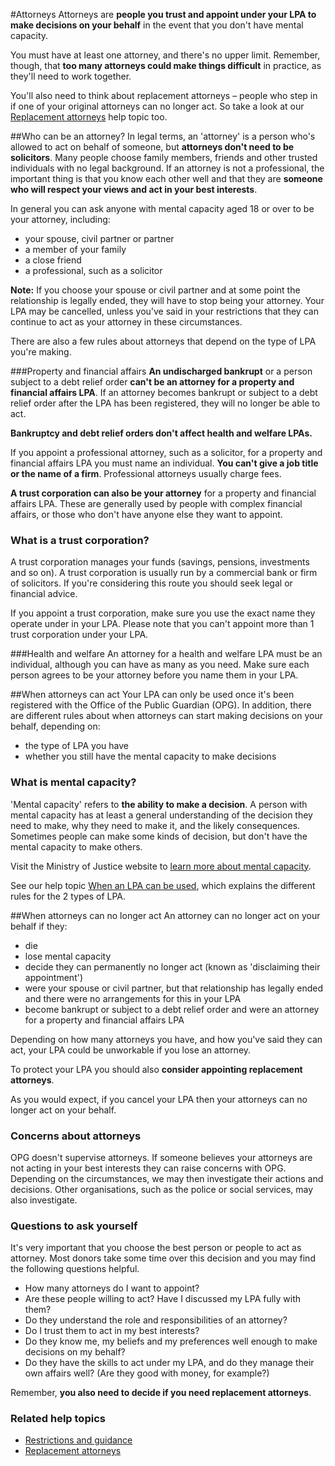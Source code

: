 #Attorneys
Attorneys are **people you trust and appoint under your LPA to make decisions on your behalf** in the event that you don't have mental capacity. 

You must have at least one attorney, and there's no upper limit. Remember, though, that **too many attorneys could make things difficult** in practice, as they'll need to work together.

You'll also need to think about replacement attorneys – people who step in if one of your original attorneys can no longer act. So take a look at our [Replacement attorneys](#/help/replacement-attorneys) help topic too. 

##Who can be an attorney?
In legal terms, an 'attorney' is a person who's allowed to act on behalf of someone, but **attorneys don't need to be solicitors**. Many people choose family members, friends and other trusted individuals with no legal background. If an attorney is not a professional, the important thing is that you know each other well and that they are **someone who will respect your views and act in your best interests**.

In general you can ask anyone with mental capacity aged 18 or over to be your attorney, including:

* your spouse, civil partner or partner
* a member of your family
* a close friend
* a professional, such as a solicitor 

**Note:** If you choose your spouse or civil partner and at some point the relationship is legally ended, they will have to stop being your attorney. Your LPA may be cancelled, unless you've said in your restrictions that they can continue to act as your attorney in these circumstances.

There are also a few rules about attorneys that depend on the type of LPA you're making.

###Property and financial affairs
**An undischarged bankrupt** or a person subject to a debt relief order **can't be an attorney for a property and financial affairs LPA**. If an attorney becomes bankrupt or subject to a debt relief order after the LPA has been registered, they will no longer be able to act.

**Bankruptcy and debt relief orders don't affect health and welfare LPAs.**

If you appoint a professional attorney, such as a solicitor, for a property and financial affairs LPA you must name an individual. **You can't give a job title or the name of a firm**. Professional attorneys usually charge fees.

**A trust corporation can also be your attorney** for a property and financial affairs LPA. These are generally used by people with complex financial affairs, or those who don't have anyone else they want to appoint.

### What is a trust corporation?

A trust corporation manages your funds (savings, pensions, investments and so on). A trust corporation is usually run by a commercial bank or firm of solicitors. If you're considering this route you should seek legal or financial advice.

If you appoint a trust corporation, make sure you use the exact name they operate under in your LPA. Please note that you can't appoint more than 1 trust corporation under your LPA. 

###Health and welfare
An attorney for a health and welfare LPA must be an individual, although you can have as many as you need. Make sure each person agrees to be your attorney before you name them in your LPA.

##When attorneys can act
Your LPA can only be used once it's been registered with the Office of the Public Guardian (OPG). In addition, there are different rules about when attorneys can start making decisions on your behalf, depending on: 

* the type of LPA you have
* whether you still have the mental capacity to make decisions 

### What is mental capacity?

'Mental capacity' refers to **the ability to make a decision**. A person with mental capacity has at least a general understanding of the decision they need to make, why they need to make it, and the likely consequences. Sometimes people can make some kinds of decision, but don't have the mental capacity to make others. 

Visit the Ministry of Justice website to <a href="http://www.justice.gov.uk/protecting-the-vulnerable/mental-capacity-act" rel="external" target="_blank">learn more about mental capacity</a>.

See our help topic [When an LPA can be used](#/help/when-an-lpa-can-be-used), which explains the different rules for the 2 types of LPA.

##When attorneys can no longer act
An attorney can no longer act on your behalf if they:

* die
* lose mental capacity
* decide they can permanently no longer act (known as 'disclaiming their appointment')
* were your spouse or civil partner, but that relationship has legally ended and there were no arrangements for this in your LPA
* become bankrupt or subject to a debt relief order and were an attorney for a property and financial affairs LPA

Depending on how many attorneys you have, and how you've said they can act, your LPA could be unworkable if you lose an attorney. 

To protect your LPA you should also **consider appointing replacement attorneys**. 

As you would expect, if you cancel your LPA then your attorneys can no longer act on your behalf.

### Concerns about attorneys

OPG doesn't supervise attorneys. If someone believes your attorneys are not acting in your best interests they can raise concerns with OPG. Depending on the circumstances, we may then investigate their actions and decisions. Other organisations, such as the police or social services, may also investigate.

### Questions to ask yourself

It's very important that you choose the best person or people to act as attorney. Most donors take some time over this decision and you may find the following questions helpful.

* How many attorneys do I want to appoint?
* Are these people willing to act? Have I discussed my LPA fully with them?
* Do they understand the role and responsibilities of an attorney?
* Do I trust them to act in my best interests?
* Do they know me, my beliefs and my preferences well enough to make decisions on my behalf?
* Do they have the skills to act under my LPA, and do they manage their own affairs well? (Are they good with money, for example?)

Remember, **you also need to decide if you need replacement attorneys**.

### Related help topics
* [Restrictions and guidance](#/help/restrictions-and-guidance)
* [Replacement attorneys](#/help/replacement-attorneys) 
